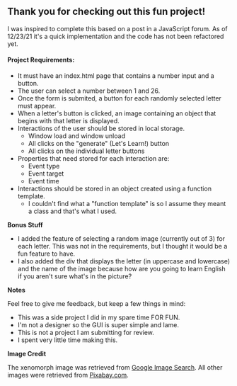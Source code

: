 ## Thank you for checking out this fun project!

I was inspired to complete this based on a post in a JavaScript forum. As of 12/23/21 it's a quick implementation and the code has not been refactored yet.

#### Project Requirements:
* It must have an index.html page that contains a number input and a button.
* The user can select a number between 1 and 26.
* Once the form is submited, a button for each randomly selected letter must appear.
* When a letter's button is clicked, an image containing an object that begins with that letter is displayed.
* Interactions of the user should be stored in local storage.
    * Window load and window unload
    * All clicks on the "generate" (Let's Learn!) button
    * All clicks on the individual letter buttons
* Properties that need stored for each interaction are:
    * Event type
    * Event target
    * Event time
* Interactions should be stored in an object created using a function template.
    * I couldn't find what a "function template" is so I assume they meant a class and that's what I used.

**Bonus Stuff**
* I added the feature of selecting a random image (currently out of 3) for each letter. This was not in the requirements, but I thought it would be a fun feature to have.
* I also added the div that displays the letter (in uppercase and lowercase) and the name of the image because how are you going to learn English if you aren't sure what's in the picture?

**Notes**

Feel free to give me feedback, but keep a few things in mind:
* This was a side project I did in my spare time FOR FUN.
* I'm not a designer so the GUI is super simple and lame.
* This is not a project I am submitting for review.
* I spent very little time making this.

**Image Credit**

The xenomorph image was retrieved from [Google Image Search](https://www.google.com/url?sa=i&url=https%3A%2F%2Fwww.polygon.com%2F2017%2F12%2F14%2F16776452%2Fdisney-princesses-alien-queen&psig=AOvVaw06yVN3ENA6NOJbBW1qhS_q&ust=1640357694565000&source=images&cd=vfe&ved=0CAsQjRxqFwoTCJipod-W-vQCFQAAAAAdAAAAABAD). All other images were retrieved from [Pixabay.com](https://pixabay.com/).